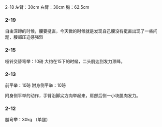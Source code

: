﻿2-18 
左臂：30cm
右臂：30cm
胸：62.5cm




### 2-19
自由深蹲的时候，腰要挺直，今天做的时候就是发现自己腰没有挺直出现了一些问题，腰部压迫感强烈

### 2-15
哑铃交替弯举：10磅
大约在15下的时候，二头肌达到发力顶峰。

### 2-13
前平举：10磅
附身侧平举：10磅

附身侧平举的动作，手臂沿脚尖方向举起来，肩部后侧一小块肌肉发力。

### 2-12
腿弯举：30kg （单腿）

